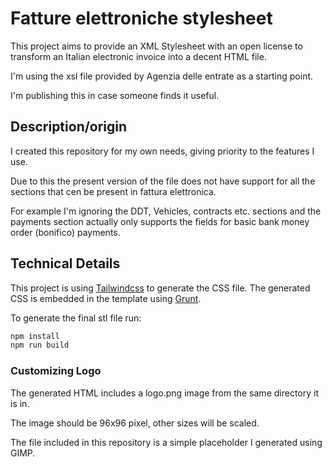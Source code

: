 # Fatture elettroniche stylesheet

This project aims to provide an XML Stylesheet with an open license  to
transform an Italian electronic invoice into a decent HTML file.

I'm using the xsl file provided by Agenzia delle entrate as a starting point.

I'm publishing this in case someone finds it useful.

## Description/origin

I created this repository for my own needs, giving priority to the features I use.

Due to this the present version of the file does not have support for all
the sections that cen be present in fattura elettronica.

For example I'm ignoring the DDT, Vehicles, contracts etc. sections and the
payments section actually only supports the fields for basic bank money order
(bonifico) payments.

## Technical Details

This project is using [Tailwindcss](https://tailwindcss.com) to generate the CSS file. The generated CSS is embedded in the template using [Grunt](https://gruntjs.com).

To generate the final stl file run:

```sh
npm install
npm run build
```

### Customizing Logo

The generated HTML includes a logo.png image from the same directory it is in.

The image should be 96x96 pixel, other sizes will be scaled.

The file included in this repository is a simple placeholder I generated using GIMP.
